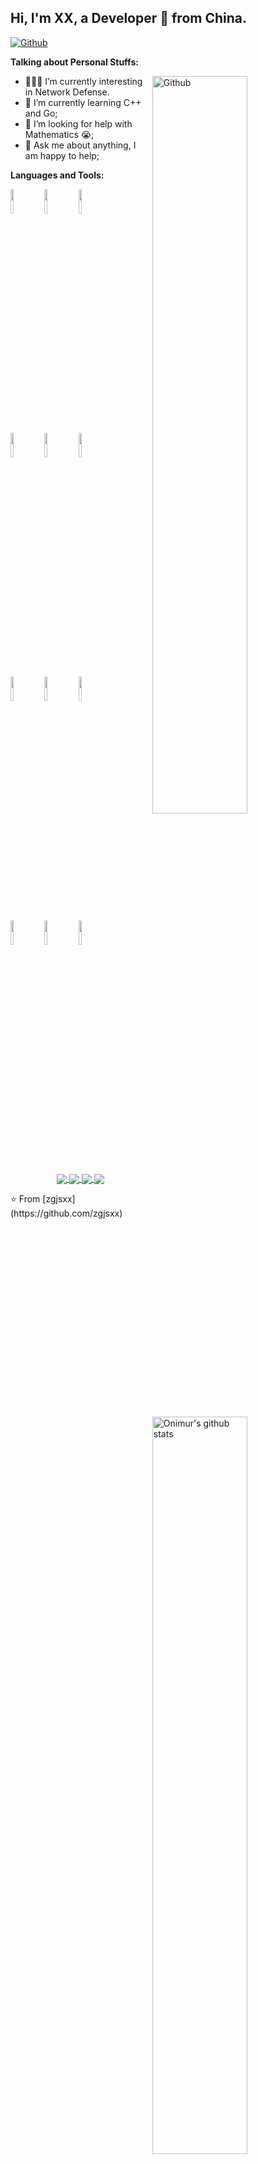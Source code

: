 <!-- Your title -->
## Hi, I'm XX, a Developer 🚀 from China.

<!-- Your badges
You can use the website to generate badges: https://shields.io/
-->

[![Github](https://img.shields.io/badge/-Github-000?style=flat&logo=Github&logoColor=white)](https://github.com/zgjsxx/zgjsxx)
<!-- 
#[![Linkedin](https://img.shields.io/badge/-LinkedIn-blue?style=flat&logo=Linkedin&logoColor=white)](https://www.linkedin.com/in/murillo-comino-6124ab49/)
#[![Instagram](https://img.shields.io/badge/-Instagram-c13584?style=flat&labelColor=c13584&logo=instagram&logoColor=white)](https://www.instagram.com/murillo_comino/)
#[![Gmail](https://img.shields.io/badge/-Gmail-c14438?style=flat&logo=Gmail&logoColor=white)](mailto:murillo.comino@gmail.com)
#[![Outlook](https://img.shields.io/badge/-Outlook-0078D4?style=flat&logo=Microsoft-Outlook&logoColor=white)](mailto:murillo_comino@hotmail.com)
--> 
<!-- Talking about you -->
**Talking about Personal Stuffs:**

<!-- Any image aligned to the right. Beware the width -->
<img width="55%" align="right" alt="Github" src="https://raw.githubusercontent.com/onimur/.github/master/.resources/git-header.svg" />

- 👨🏽‍💻 I’m currently interesting in Network Defense.
- 🌱 I’m currently learning C++ and Go;
- 🤔 I’m looking for help with Mathematics 😭;
- 💬 Ask me about anything, I am happy to help;
<!--
#- ⚡️ Fun-Fact: I have a degree in civil engineering;
#- 📫 How to reach me: murillo_comino@hotmail.com;
--> 
**Languages and Tools:** 

<!-- Your github readme stats
You can use this api: https://github.com/anuraghazra/github-readme-stats
-->
<p>
  <a href="https://github.com/onimur/handle-path-oz">
    <img width="55%" align="right" alt="Onimur's github stats" src="https://github-readme-stats.vercel.app/api?username=zgjsxx&show_icons=true&hide_border=true" />
  </a>
  
  <!-- Your languages and tools. Be careful with the alignment. 
  You can use this sites to get logos: https://www.vectorlogo.zone or https://simpleicons.org/
  -->
  <code><img width="10%" src="https://www.vectorlogo.zone/logos/java/java-ar21.svg"></code>
  <code><img width="10%" src="https://www.vectorlogo.zone/logos/openssl/openssl-ar21.svg"></code>
  <code><img width="10%" src="https://www.vectorlogo.zone/logos/amazon_aws/amazon_aws-ar21.svg"></code>
  <br />
  <code><img width="10%" src="https://www.vectorlogo.zone/logos/microsoft_azure/microsoft_azure-ar21.svg"></code>
  <code><img width="10%" src="https://www.vectorlogo.zone/logos/centos/centos-ar21.svg"></code>
  <code><img width="10%" src="https://www.vectorlogo.zone/logos/json/json-ar21.svg"></code>
  <br />
  <code><img width="10%" src="https://www.vectorlogo.zone/logos/mysql/mysql-ar21.svg"></code>
  <code><img width="10%" src="https://www.vectorlogo.zone/logos/sqlite/sqlite-ar21.svg"></code>
  <code><img width="10%" src="https://www.vectorlogo.zone/logos/vagrantup/vagrantup-ar21.svg"></code>
  <br />
  <code><img width="10%" src="https://www.vectorlogo.zone/logos/git-scm/git-scm-ar21.svg"></code>
  <code><img width="10%" src="https://www.vectorlogo.zone/logos/golang/golang-ar21.svg"></code>
  <code><img width="10%" src="https://www.vectorlogo.zone/logos/python/python-ar21.svg"></code>
</p>

<!-- Your hits or visitors
site: http://hits.dwyl.com or https://visitor-badge.glitch.me
Both apis are in trouble due to the number of requests, if you know any other to register visitors, great
-->

<!-- Its main projects -->
<p align="center">
  <a href="https://github.com/zgjsxx/face-detection-project">
    <img align="center" src="https://github-readme-stats.vercel.app/api/pin/?username=zgjsxx&repo=face-detection-project" />
  </a>
  <a href="https://github.com/zgjsxx/XPlayer">
    <img align="center" src="https://github-readme-stats.vercel.app/api/pin/?username=zgjsxx&repo=XPlayer" />
  </a>  
  <a href="https://github.com/zgjsxx/simple_http_proxy">
    <img align="center" src="https://github-readme-stats.vercel.app/api/pin/?username=zgjsxx&repo=simple_http_proxy" />
  </a>  
  <a href="https://github.com/zgjsxx/AWS-SAA">
    <img align="center" src="https://github-readme-stats.vercel.app/api/pin/?username=zgjsxx&repo=AWS-SAA" />
  </a>
  
</p>
<!-- This readme was created by zgjsxx - https://github.com/zgjsxx -->
⭐️ From [zgjsxx](https://github.com/zgjsxx)
